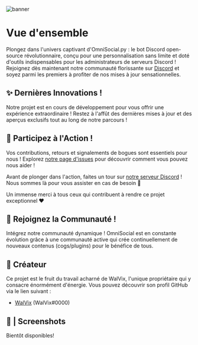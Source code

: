![banner](https://github.com/WalV1x/OmniSocial/blob/main/img/GITHUB.jpg)

# Vue d'ensemble

Plongez dans l'univers captivant d'OmniSocial.py : le bot Discord open-source révolutionnaire, conçu pour une personnalisation sans limite et doté d'outils indispensables pour les administrateurs de serveurs Discord ! Rejoignez dès maintenant notre communauté florissante sur [Discord](https://discord.gg/z7B2RTqqsG) et soyez parmi les premiers à profiter de nos mises à jour sensationnelles.

## ✨ Dernières Innovations !

Notre projet est en cours de développement pour vous offrir une expérience extraordinaire ! Restez à l'affût des dernières mises à jour et des aperçus exclusifs tout au long de notre parcours !

## 🤝  Participez à l'Action !

Vos contributions, retours et signalements de bogues sont essentiels pour nous ! Explorez [notre page d'issues](https://github.com/WalV1x/OmniSocial/issues) pour découvrir comment vous pouvez nous aider !

Avant de plonger dans l'action, faites un tour sur [notre serveur Discord]() ! Nous sommes là pour vous assister en cas de besoin 🙂

Un immense merci à tous ceux qui contribuent à rendre ce projet exceptionnel ❤

## 📖 Rejoignez la Communauté !

Intégrez notre communauté dynamique ! OmniSocial est en constante évolution grâce à une communauté active qui crée continuellement de nouveaux contenus (cogs/plugins) pour le bénéfice de tous.
 
## 💼 Créateur

Ce projet est le fruit du travail acharné de WalVix, l'unique propriétaire qui y consacre énormément d'énergie. Vous pouvez découvrir son profil GitHub via le lien suivant :

* [WalVix](https://github.com/WalV1x) (WalVix#0000)

## 📸 | Screenshots

Bientôt disponibles!
